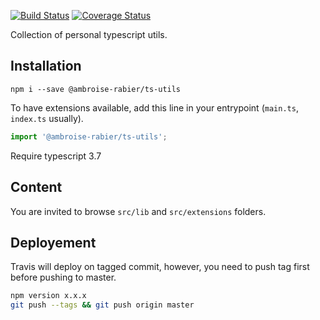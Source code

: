 [![Build Status](https://travis-ci.com/ambroiseRabier/ts-utils.svg?branch=master)](https://travis-ci.com/ambroiseRabier/ts-utils)
[![Coverage Status](https://coveralls.io/repos/github/ambroiseRabier/ts-utils/badge.svg)](https://coveralls.io/github/ambroiseRabier/ts-utils)

Collection of personal typescript utils.

## Installation

```shell script
npm i --save @ambroise-rabier/ts-utils
```

To have extensions available, add this line in your entrypoint (`main.ts`, `index.ts` usually).
```typescript
import '@ambroise-rabier/ts-utils';
```

Require typescript 3.7

## Content

You are invited to browse `src/lib` and `src/extensions` folders. 

## Deployement

Travis will deploy on tagged commit, however, you need to push tag first before pushing to master.

```sh
npm version x.x.x
git push --tags && git push origin master
```
